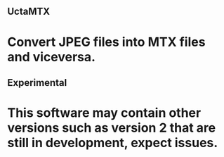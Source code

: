 ## UctaMTX
# Convert JPEG files into MTX files and viceversa.
## Experimental
# This software may contain other versions such as version 2 that are still in development, expect issues.
